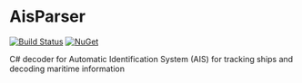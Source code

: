 # AisParser

[![Build Status](https://yellowfeather.visualstudio.com/AisParser/_apis/build/status/AisParser%20CI?branchName=master)](https://yellowfeather.visualstudio.com/AisParser/_build/latest?definitionId=6&branchName=master)
[![NuGet](http://img.shields.io/nuget/v/AisParser.svg)](https://www.nuget.org/packages/AisParser/)

C# decoder for Automatic Identification System (AIS) for tracking ships and decoding maritime information
